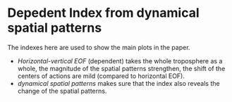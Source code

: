 # Depedent Index from dynamical spatial patterns
The indexes here are used to show the main plots in the paper.
- *Horizontal-vertical EOF* (dependent) takes the whole troposphere as a whole, the magnitude of the spatial patterns strengthen, the shift of the centers of actions are mild (compared to horizontal EOF).
- *dynamical spatial patterns* makes sure that the index also reveals the change of the spatial patterns. 
